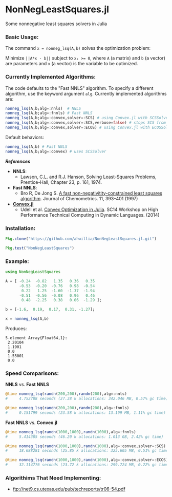 # NonNegLeastSquares.jl
Some nonnegative least squares solvers in Julia

### Basic Usage:

The command `x = nonneg_lsq(A,b)` solves the optimization problem:

Minimize `||A*x - b||` subject to `xᵢ >= 0`, where `A` (a matrix) and `b` (a vector) are parameters and `x` (a vector) is the variable to be optimized.

### Currently Implemented Algorithms:

The code defaults to the "Fast NNLS" algorithm. To specify a different algorithm, use the keyword argument `alg`. Currently implemented algorithms are:

```julia
nonneg_lsq(A,b;alg=:nnls)  # NNLS
nonneg_lsq(A,b;alg=:fnnls) # Fast NNLS
nonneg_lsq(A,b;alg=:convex,solver=:SCS) # using Convex.jl with SCSSolver
nonneg_lsq(A,b;alg=:convex,solver=:SCS,verbose=false) # stops SCS from printing
nonneg_lsq(A,b;alg=:convex,solver=:ECOS) # using Convex.jl with ECOSSolver
```

Default behaviors:

```julia
nonneg_lsq(A,b) # Fast NNLS
nonneg_lsq(A,b;alg=:convex) # uses SCSSolver
```

***References***
* **NNLS**:
     * Lawson, C.L. and R.J. Hanson, Solving Least-Squares Problems, Prentice-Hall, Chapter 23, p. 161, 1974.
* **Fast NNLS**:
     * Bro R, De Jong S. [A fast non-negativitity-constrained least squares algorithm](https://dx.doi.org/10.1002%2F%28SICI%291099-128X%28199709%2F10%2911%3A5%3C393%3A%3AAID-CEM483%3E3.0.CO%3B2-L). Journal of Chemometrics. 11, 393–401 (1997)
* [**Convex.jl**](https://github.com/JuliaOpt/Convex.jl)
     * Udell et al. [Convex Optimization in Julia](https://web.stanford.edu/~boyd/papers/pdf/convexjl.pdf). SC14 Workshop on High Performance Technical Computing in Dynamic Languages. (2014)

### Installation:

```julia
Pkg.clone("https://github.com/ahwillia/NonNegLeastSquares.jl.git")

Pkg.test("NonNegLeastSquares")
```

### Example:

```julia
using NonNegLeastSquares

A = [ -0.24  -0.82   1.35   0.36   0.35
      -0.53  -0.20  -0.76   0.98  -0.54
       0.22   1.25  -1.60  -1.37  -1.94
      -0.51  -0.56  -0.08   0.96   0.46
       0.48  -2.25   0.38   0.06  -1.29 ];

b = [-1.6,  0.19,  0.17,  0.31, -1.27];

x = nonneg_lsq(A,b)
```

Produces:

```
5-element Array{Float64,1}:
 2.20104
 1.1901 
 0.0    
 1.55001
 0.0  
```

### Speed Comparisons:

**NNLS** vs. **Fast NNLS**

```julia
@time nonneg_lsq(randn(200,200),randn(200),alg=:nnls)
#     4.752788 seconds (27.38 k allocations: 342.046 MB, 0.57% gc time)
```
```julia
@time nonneg_lsq(randn(200,200),randn(200),alg=:fnnls)
#     0.151799 seconds (23.58 k allocations: 13.199 MB, 1.11% gc time)
```

**Fast NNLS** vs. **Convex.jl**

```julia
@time nonneg_lsq(randn(1000,1000),randn(1000),alg=:fnnls)
#     5.414385 seconds (46.20 k allocations: 1.013 GB, 2.42% gc time)
```
```julia
@time nonneg_lsq(randn(1000,1000),randn(1000),alg=:convex,solver=:SCS)
#     18.688281 seconds (25.85 k allocations: 325.605 MB, 0.51% gc time)
```
```julia
@time nonneg_lsq(randn(1000,1000),randn(1000),alg=:convex,solver=:ECOS)
#     32.114776 seconds (23.72 k allocations: 299.724 MB, 0.22% gc time)
```

### Algorithims That Need Implementing:

* ftp://net9.cs.utexas.edu/pub/techreports/tr06-54.pdf
